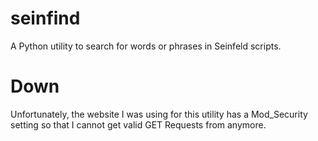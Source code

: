 # seinfind
A Python utility to search for words or phrases in Seinfeld scripts.

# Down
Unfortunately, the website I was using for this utility has a Mod_Security setting so that I cannot get valid GET Requests from anymore.
